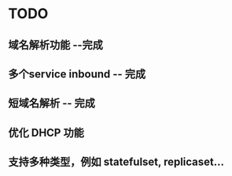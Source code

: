 # TODO

## 域名解析功能 --完成

## 多个service inbound -- 完成

## 短域名解析 -- 完成

## 优化 DHCP 功能

## 支持多种类型，例如 statefulset, replicaset...

